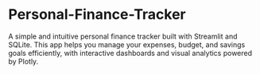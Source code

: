 # Personal-Finance-Tracker
A simple and intuitive personal finance tracker built with Streamlit and SQLite. This app helps you manage your expenses, budget, and savings goals efficiently, with interactive dashboards and visual analytics powered by Plotly.
